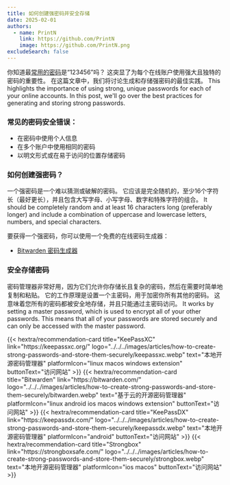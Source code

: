 ```yaml
---
title: 如何创建强密码并安全存储
date: 2025-02-01
authors:
  - name: PrintN
    link: https://github.com/PrintN
    image: https://github.com/PrintN.png
excludeSearch: false
---
```


你知道最[常用的密码](https://en.wikipedia.org/wiki/List_of_the_most_common_passwords)是“123456”吗？ 这突显了为每个在线账户使用强大且独特的密码的重要性。 在这篇文章中，我们将讨论生成和存储强密码的最佳实践。 This highlights the importance of using strong, unique passwords for each of your online accounts. In this post, we'll go over the best practices for generating and storing strong passwords.

### 常见的密码安全错误：

- 在密码中使用个人信息
- 在多个账户中使用相同的密码
- 以明文形式或在易于访问的位置存储密码

### 如何创建强密码？

一个强密码是一个难以猜测或破解的密码。 它应该是完全随机的，至少16个字符长（最好更长），并且包含大写字母、小写字母、数字和特殊字符的组合。 It should be completely random and at least 16 characters long (preferably longer) and include a combination of uppercase and lowercase letters, numbers, and special characters.

要获得一个强密码，你可以使用一个免费的在线密码生成器：

- [Bitwarden 密码生成器](https://bitwarden.com/password-generator/#password-generator)

### 安全存储密码

密码管理器非常好用，因为它们允许你存储长且复杂的密码，然后在需要时简单地复制和粘贴。 它的工作原理是设置一个主密码，用于加密你所有其他的密码。 这意味着您所有的密码都被安全地存储，并且只能通过主密码访问。 It works by setting a master password, which is used to encrypt all of your other passwords. This means that all of your passwords are stored securely and can only be accessed with the master password.

<div class="recommendations">
  <div class="grid">
    {{< hextra/recommendation-card title="KeePassXC" link="https://keepassxc.org/" logo="../../../images/articles/how-to-create-strong-passwords-and-store-them-securely/keepassxc.webp" text="本地开源密码管理器" platformIcon="linux macos windows extension" buttonText="访问网站" >}}
    {{< hextra/recommendation-card title="Bitwarden" link="https://bitwarden.com/" logo="../../../images/articles/how-to-create-strong-passwords-and-store-them-securely/bitwarden.webp" text="基于云的开源密码管理器" platformIcon="linux android ios macos windows extension" buttonText="访问网站" >}}
    {{< hextra/recommendation-card title="KeePassDX" link="https://keepassdx.com/" logo="../../../images/articles/how-to-create-strong-passwords-and-store-them-securely/keepassdx.webp" text="本地开源密码管理器" platformIcon="android" buttonText="访问网站" >}}
    {{< hextra/recommendation-card title="Strongbox" link="https://strongboxsafe.com/" logo="../../../images/articles/how-to-create-strong-passwords-and-store-them-securely/strongbox.webp" text="本地开源密码管理器" platformIcon="ios macos" buttonText="访问网站" >}}
  </div>
</div>